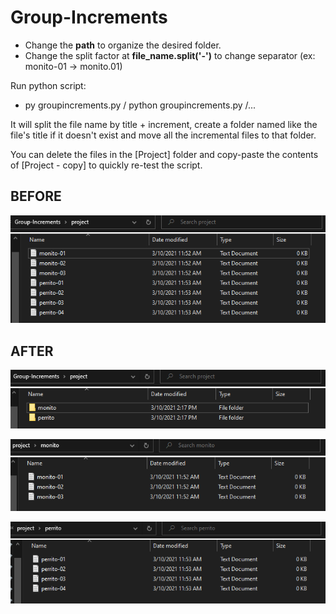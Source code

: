 # Group-Increments

* Change the **path** to organize the desired folder.
* Change the split factor at **file_name.split('-')** to change separator (ex: monito-01 -> monito.01)

Run python script:

* py groupincrements.py / python groupincrements.py /...

It will split the file name by title + increment, create a folder named like the file's title if it doesn't exist and move all the incremental files to that folder.

You can delete the files in the [Project] folder and copy-paste the contents of [Project - copy] to quickly re-test the script.

## BEFORE

![](https://github.com/AndeeKool/Group-Increments/blob/main/scr/Screenshot_1.png)

## AFTER

![](https://github.com/AndeeKool/Group-Increments/blob/main/scr/Screenshot_2.png)

![](https://github.com/AndeeKool/Group-Increments/blob/main/scr/Screenshot_3.png)

![](https://github.com/AndeeKool/Group-Increments/blob/main/scr/Screenshot_4.png)

